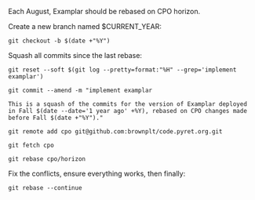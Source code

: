 Each August, Examplar should be rebased on CPO horizon.

Create a new branch named $CURRENT_YEAR:
```
git checkout -b $(date +"%Y")
```

Squash all commits since the last rebase:
```
git reset --soft $(git log --pretty=format:"%H" --grep='implement examplar')

git commit --amend -m "implement examplar

This is a squash of the commits for the version of Examplar deployed in Fall $(date --date='1 year ago' +%Y), rebased on CPO changes made before Fall $(date +"%Y")."

git remote add cpo git@github.com:brownplt/code.pyret.org.git

git fetch cpo

git rebase cpo/horizon
```

Fix the conflicts, ensure everything works, then finally:
```
git rebase --continue
```
